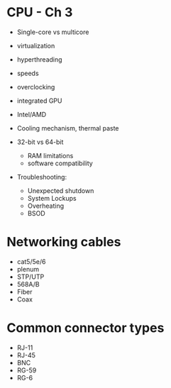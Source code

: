 # CPU - Ch 3

* Single-core vs multicore
* virtualization
* hyperthreading
* speeds
* overclocking
* integrated GPU
* Intel/AMD
* Cooling mechanism, thermal paste
* 32-bit vs 64-bit
  * RAM limitations
  * software compatibility

* Troubleshooting:
  * Unexpected shutdown
  * System Lockups
  * Overheating
  * BSOD



# Networking cables

* cat5/5e/6
* plenum
* STP/UTP
* 568A/B
* Fiber
* Coax

# Common connector types

* RJ-11
* RJ-45
* BNC
* RG-59
* RG-6